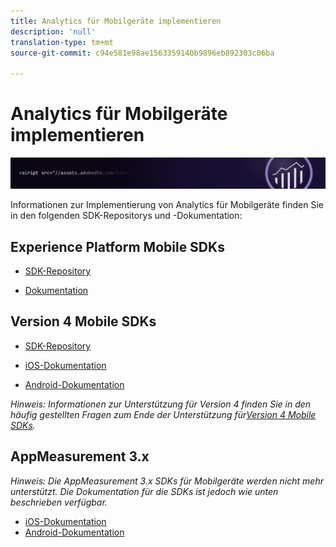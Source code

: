 ```yaml
---
title: Analytics für Mobilgeräte implementieren
description: 'null'
translation-type: tm+mt
source-git-commit: c94e581e98ae1563359140b9896eb892303c06ba

---
```



# Analytics für Mobilgeräte implementieren

![Banner](../../assets/doc_banner_implement.png)

Informationen zur Implementierung von Analytics für Mobilgeräte finden Sie in den folgenden SDK-Repositorys und -Dokumentation:

## Experience Platform Mobile SDKs

* [SDK-Repository](https://github.com/Adobe-Marketing-Cloud/aep-sdks-documentation/blob/master/resources/frequently-asked-questions/current-sdk-versions.md)

* [Dokumentation](https://aep-sdks.gitbook.io/docs/)

## Version 4 Mobile SDKs

* [SDK-Repository](https://github.com/Adobe-Marketing-Cloud/mobile-services/tree/master/sdks)

* [iOS-Dokumentation](https://docs.adobe.com/content/help/en/mobile-services/ios/overview.html)
* [Android-Dokumentation](https://docs.adobe.com/content/help/en/mobile-services/android/overview.html)

*Hinweis: Informationen zur Unterstützung für Version 4 finden Sie in den häufig gestellten Fragen zum Ende der Unterstützung für[Version 4 Mobile SDKs](https://aep-sdks.gitbook.io/docs/version-4-sdk-end-of-support-faq).*

## AppMeasurement 3.x

*Hinweis: Die AppMeasurement 3.x SDKs für Mobilgeräte werden nicht mehr unterstützt. Die Dokumentation für die SDKs ist jedoch wie unten beschrieben verfügbar.*

* [iOS-Dokumentation](/assets/adobe_mobile_ios_3.x.pdf)
* [Android-Dokumentation](/assets/android_3.x.pdf)
